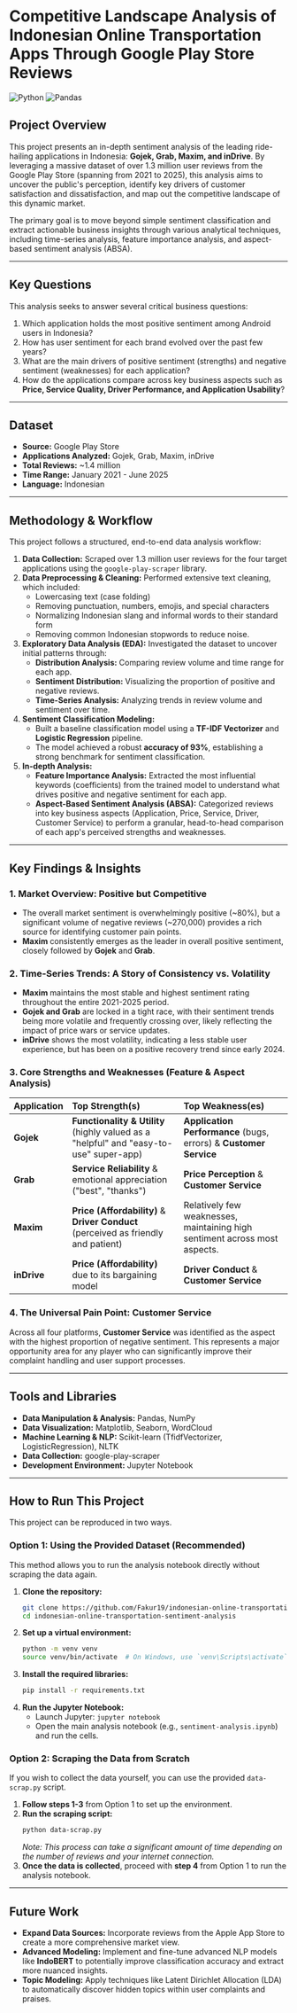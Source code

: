 # Competitive Landscape Analysis of Indonesian Online Transportation Apps Through Google Play Store Reviews

![Python](https://img.shields.io/badge/Python-3.10%2B-blue.svg)
![Pandas](https://img.shields.io/badge/Pandas-2.0%2B-lightgrey.svg)

## Project Overview

This project presents an in-depth sentiment analysis of the leading ride-hailing applications in Indonesia: **Gojek, Grab, Maxim, and inDrive**. By leveraging a massive dataset of over 1.3 million user reviews from the Google Play Store (spanning from 2021 to 2025), this analysis aims to uncover the public's perception, identify key drivers of customer satisfaction and dissatisfaction, and map out the competitive landscape of this dynamic market.

The primary goal is to move beyond simple sentiment classification and extract actionable business insights through various analytical techniques, including time-series analysis, feature importance analysis, and aspect-based sentiment analysis (ABSA).

---

## Key Questions

This analysis seeks to answer several critical business questions:
1.  Which application holds the most positive sentiment among Android users in Indonesia?
2.  How has user sentiment for each brand evolved over the past few years?
3.  What are the main drivers of positive sentiment (strengths) and negative sentiment (weaknesses) for each application?
4.  How do the applications compare across key business aspects such as **Price, Service Quality, Driver Performance, and Application Usability**?

---

## Dataset

* **Source:** Google Play Store
* **Applications Analyzed:** Gojek, Grab, Maxim, inDrive
* **Total Reviews:** ~1.4 million
* **Time Range:** January 2021 - June 2025
* **Language:** Indonesian

---

## Methodology & Workflow

This project follows a structured, end-to-end data analysis workflow:

1.  **Data Collection:** Scraped over 1.3 million user reviews for the four target applications using the `google-play-scraper` library.
2.  **Data Preprocessing & Cleaning:** Performed extensive text cleaning, which included:
    * Lowercasing text (case folding)
    * Removing punctuation, numbers, emojis, and special characters
    * Normalizing Indonesian slang and informal words to their standard form
    * Removing common Indonesian stopwords to reduce noise.
3.  **Exploratory Data Analysis (EDA):** Investigated the dataset to uncover initial patterns through:
    * **Distribution Analysis:** Comparing review volume and time range for each app.
    * **Sentiment Distribution:** Visualizing the proportion of positive and negative reviews.
    * **Time-Series Analysis:** Analyzing trends in review volume and sentiment over time.
4.  **Sentiment Classification Modeling:**
    * Built a baseline classification model using a **TF-IDF Vectorizer** and **Logistic Regression** pipeline.
    * The model achieved a robust **accuracy of 93%**, establishing a strong benchmark for sentiment classification.
5.  **In-depth Analysis:**
    * **Feature Importance Analysis:** Extracted the most influential keywords (coefficients) from the trained model to understand what drives positive and negative sentiment for each app.
    * **Aspect-Based Sentiment Analysis (ABSA):** Categorized reviews into key business aspects (Application, Price, Service, Driver, Customer Service) to perform a granular, head-to-head comparison of each app's perceived strengths and weaknesses.

---

## Key Findings & Insights

### 1. Market Overview: Positive but Competitive
- The overall market sentiment is overwhelmingly positive (~80%), but a significant volume of negative reviews (~270,000) provides a rich source for identifying customer pain points.
- **Maxim** consistently emerges as the leader in overall positive sentiment, closely followed by **Gojek** and **Grab**.

### 2. Time-Series Trends: A Story of Consistency vs. Volatility
- **Maxim** maintains the most stable and highest sentiment rating throughout the entire 2021-2025 period.
- **Gojek and Grab** are locked in a tight race, with their sentiment trends being more volatile and frequently crossing over, likely reflecting the impact of price wars or service updates.
- **inDrive** shows the most volatility, indicating a less stable user experience, but has been on a positive recovery trend since early 2024.

### 3. Core Strengths and Weaknesses (Feature & Aspect Analysis)

| Application | Top Strength(s) | Top Weakness(es) |
| :--- | :--- | :--- |
| **Gojek** | **Functionality & Utility** (highly valued as a "helpful" and "easy-to-use" super-app) | **Application Performance** (bugs, errors) & **Customer Service** |
| **Grab** | **Service Reliability** & emotional appreciation ("best", "thanks") | **Price Perception** & **Customer Service** |
| **Maxim** | **Price (Affordability)** & **Driver Conduct** (perceived as friendly and patient) | Relatively few weaknesses, maintaining high sentiment across most aspects. |
| **inDrive** | **Price (Affordability)** due to its bargaining model | **Driver Conduct** & **Customer Service** |

### 4. The Universal Pain Point: Customer Service
Across all four platforms, **Customer Service** was identified as the aspect with the highest proportion of negative sentiment. This represents a major opportunity area for any player who can significantly improve their complaint handling and user support processes.

---

## Tools and Libraries

* **Data Manipulation & Analysis:** Pandas, NumPy
* **Data Visualization:** Matplotlib, Seaborn, WordCloud
* **Machine Learning & NLP:** Scikit-learn (TfidfVectorizer, LogisticRegression), NLTK
* **Data Collection:** google-play-scraper
* **Development Environment:** Jupyter Notebook

---

## How to Run This Project

This project can be reproduced in two ways.

### Option 1: Using the Provided Dataset (Recommended)
This method allows you to run the analysis notebook directly without scraping the data again.

1.  **Clone the repository:**
    ```bash
    git clone https://github.com/Fakur19/indonesian-online-transportation-sentiment-analysis.git
    cd indonesian-online-transportation-sentiment-analysis
    ```
2.  **Set up a virtual environment:**
    ```bash
    python -m venv venv
    source venv/bin/activate  # On Windows, use `venv\Scripts\activate`
    ```
3.  **Install the required libraries:**
    ```bash
    pip install -r requirements.txt
    ```
4.  **Run the Jupyter Notebook:**
    * Launch Jupyter: `jupyter notebook`
    * Open the main analysis notebook (e.g., `sentiment-analysis.ipynb`) and run the cells.

### Option 2: Scraping the Data from Scratch
If you wish to collect the data yourself, you can use the provided `data-scrap.py` script.

1.  **Follow steps 1-3** from Option 1 to set up the environment.
2.  **Run the scraping script:**
    ```bash
    python data-scrap.py
    ```
    *Note: This process can take a significant amount of time depending on the number of reviews and your internet connection.*
3.  **Once the data is collected**, proceed with **step 4** from Option 1 to run the analysis notebook.

---

## Future Work

- **Expand Data Sources:** Incorporate reviews from the Apple App Store to create a more comprehensive market view.
- **Advanced Modeling:** Implement and fine-tune advanced NLP models like **IndoBERT** to potentially improve classification accuracy and extract more nuanced insights.
- **Topic Modeling:** Apply techniques like Latent Dirichlet Allocation (LDA) to automatically discover hidden topics within user complaints and praises.
